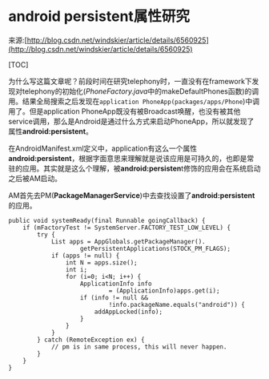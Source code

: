 # android persistent属性研究

来源:[http://blog.csdn.net/windskier/article/details/6560925](http://blog.csdn.net/windskier/article/details/6560925)

[TOC]

为什么写这篇文章呢？前段时间在研究telephony时，一直没有在framework下发现对telephony的初始化(*PhoneFactory.java*中的makeDefaultPhones函数)的调用。结果全局搜索之后发现在`application PhoneApp(packages/apps/Phone`)中调用了。但是application PhoneApp既没有被Broadcast唤醒，也没有被其他service调用，那么是Android是通过什么方式来启动PhoneApp，所以就发现了属性**android:persistent**。

在AndroidManifest.xml定义中，application有这么一个属性**android:persistent**，根据字面意思来理解就是说该应用是可持久的，也即是常驻的应用。其实就是这么个理解，被**android:persisten**t修饰的应用会在系统启动之后被AM启动。

 AM首先去PM(**PackageManagerService**)中去查找设置了**android:persistent**的应用。

```
public void systemReady(final Runnable goingCallback) {
    if (mFactoryTest != SystemServer.FACTORY_TEST_LOW_LEVEL) {
        try {
            List apps = AppGlobals.getPackageManager().
                    getPersistentApplications(STOCK_PM_FLAGS);
            if (apps != null) {
                int N = apps.size();
                int i;
                for (i=0; i<N; i++) {
                    ApplicationInfo info
                            = (ApplicationInfo)apps.get(i);
                    if (info != null &&
                            !info.packageName.equals("android")) {
                        addAppLocked(info);
                    }
                }
            }
        } catch (RemoteException ex) {
            // pm is in same process, this will never happen.  
        }
    }
}
```

